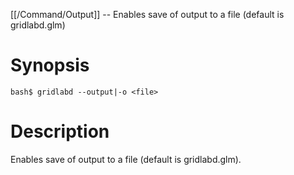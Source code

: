 [[/Command/Output]] -- Enables save of output to a file (default is gridlabd.glm)

# Synopsis

~~~
bash$ gridlabd --output|-o <file>                                      
~~~

# Description

Enables save of output to a file (default is gridlabd.glm).

